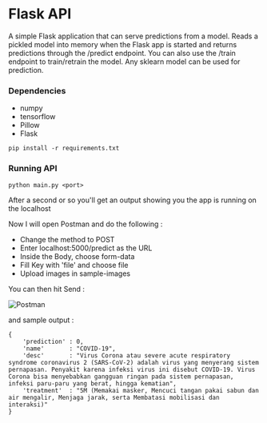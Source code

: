 # Flask API
A simple Flask application that can serve predictions from a model. Reads a pickled model into memory when the Flask app is started and returns predictions through the /predict endpoint. You can also use the /train endpoint to train/retrain the model. Any sklearn model can be used for prediction.

### Dependencies
- numpy
- tensorflow
- Pillow
- Flask

```
pip install -r requirements.txt
```

### Running API
```
python main.py <port>
```

After a second or so you'll get an output showing you the app is running on the localhost

Now I will open Postman and do the following :
- Change the method to POST
- Enter localhost:5000/predict as the URL
- Inside the Body, choose form-data
- Fill Key with 'file' and choose file
- Upload images in sample-images

You can then hit Send :

![Postman](https://user-images.githubusercontent.com/62749874/127580726-546d9c15-b93f-4b78-b9f4-c32155451b79.png)

and sample output :
```
{
	'prediction' : 0,
	'name'       : "COVID-19",
	'desc'       : "Virus Corona atau severe acute respiratory syndrome coronavirus 2 (SARS-CoV-2) adalah virus yang menyerang sistem pernapasan. Penyakit karena infeksi virus ini disebut COVID-19. Virus Corona bisa menyebabkan gangguan ringan pada sistem pernapasan, infeksi paru-paru yang berat, hingga kematian",
	'treatment'  : "5M (Memakai masker, Mencuci tangan pakai sabun dan air mengalir, Menjaga jarak, serta Membatasi mobilisasi dan interaksi)"
}
```
